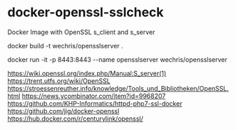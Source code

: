 # docker-openssl-sslcheck
Docker Image with OpenSSL s_client and s_server 


docker build -t wechris/opensslserver .

docker run -it -p 8443:8443 --name opensslserver wechris/opensslserver

https://wiki.openssl.org/index.php/Manual:S_server(1)
https://trent.utfs.org/wiki/OpenSSL
https://stroessenreuther.info/knowledge/Tools_und_Bibliotheken/OpenSSL.html
https://news.ycombinator.com/item?id=9968207
https://github.com/KHP-Informatics/httpd-php7-ssl-docker
https://github.com/jig/docker-openssl
https://hub.docker.com/r/centurylink/openssl/